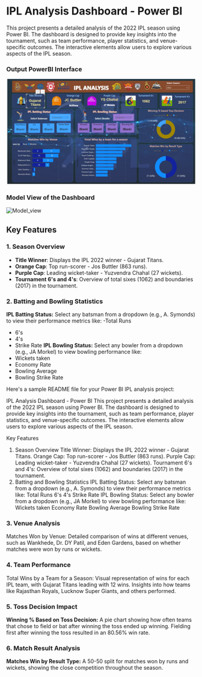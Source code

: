 # IPL Analysis Dashboard - Power BI
This project presents a detailed analysis of the 2022 IPL season using Power BI. The dashboard is designed to provide key insights into the tournament, such as team performance, player statistics, and venue-specific outcomes. The interactive elements allow users to explore various aspects of the IPL season.
### Output PowerBI Interface
![Output_PowerBI](images/powerBI.jpg)
### Model View of the Dashboard
![Model_view](images/table.jpg)
## Key Features
### 1. Season Overview
- **Title Winner**: Displays the IPL 2022 winner - Gujarat Titans.
- **Orange Cap**: Top run-scorer - Jos Buttler (863 runs).
- **Purple Cap**: Leading wicket-taker - Yuzvendra Chahal (27 wickets).
- **Tournament 6's and 4's**: Overview of total sixes (1062) and boundaries (2017) in the tournament.
### 2. Batting and Bowling Statistics
**IPL Batting Status:**
Select any batsman from a dropdown (e.g., A. Symonds) to view their performance metrics like:
-Total Runs
- 6's
- 4's
- Strike Rate
**IPL Bowling Status:**
Select any bowler from a dropdown (e.g., JA Morkel) to view bowling performance like:
- Wickets taken
- Economy Rate
- Bowling Average
- Bowling Strike Rate

Here's a sample README file for your Power BI IPL analysis project:

IPL Analysis Dashboard - Power BI
This project presents a detailed analysis of the 2022 IPL season using Power BI. The dashboard is designed to provide key insights into the tournament, such as team performance, player statistics, and venue-specific outcomes. The interactive elements allow users to explore various aspects of the IPL season.

Key Features
1. Season Overview
Title Winner: Displays the IPL 2022 winner - Gujarat Titans.
Orange Cap: Top run-scorer - Jos Buttler (863 runs).
Purple Cap: Leading wicket-taker - Yuzvendra Chahal (27 wickets).
Tournament 6's and 4's: Overview of total sixes (1062) and boundaries (2017) in the tournament.
2. Batting and Bowling Statistics
IPL Batting Status:
Select any batsman from a dropdown (e.g., A. Symonds) to view their performance metrics like:
Total Runs
6's
4's
Strike Rate
IPL Bowling Status:
Select any bowler from a dropdown (e.g., JA Morkel) to view bowling performance like:
Wickets taken
Economy Rate
Bowling Average
Bowling Strike Rate
### 3. Venue Analysis
Matches Won by Venue: Detailed comparison of wins at different venues, such as Wankhede, Dr. DY Patil, and Eden Gardens, based on whether matches were won by runs or wickets.
### 4. Team Performance
Total Wins by a Team for a Season:
Visual representation of wins for each IPL team, with Gujarat Titans leading with 12 wins.
Insights into how teams like Rajasthan Royals, Lucknow Super Giants, and others performed.
### 5. Toss Decision Impact
**Winning % Based on Toss Decision:**
A pie chart showing how often teams that chose to field or bat after winning the toss ended up winning. Fielding first after winning the toss resulted in an 80.56% win rate.
### 6. Match Result Analysis
**Matches Win by Result Type:**
A 50-50 split for matches won by runs and wickets, showing the close competition throughout the season.
